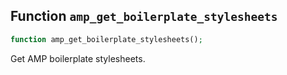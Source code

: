 ## Function `amp_get_boilerplate_stylesheets`

```php
function amp_get_boilerplate_stylesheets();
```

Get AMP boilerplate stylesheets.

